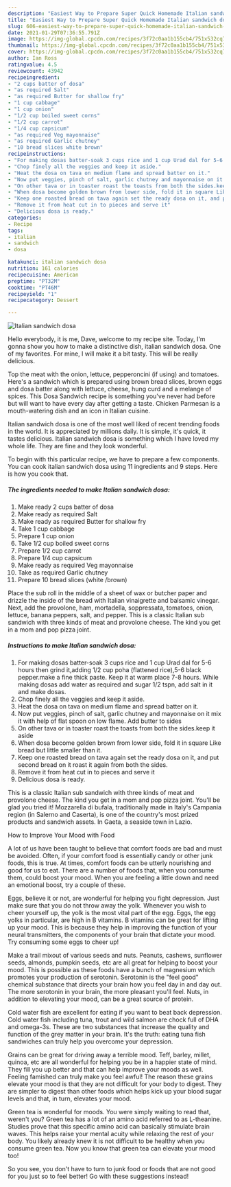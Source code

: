 ```yaml
---
description: "Easiest Way to Prepare Super Quick Homemade Italian sandwich dosa"
title: "Easiest Way to Prepare Super Quick Homemade Italian sandwich dosa"
slug: 606-easiest-way-to-prepare-super-quick-homemade-italian-sandwich-dosa
date: 2021-01-29T07:36:55.791Z
image: https://img-global.cpcdn.com/recipes/3f72c0aa1b155cb4/751x532cq70/italian-sandwich-dosa-recipe-main-photo.jpg
thumbnail: https://img-global.cpcdn.com/recipes/3f72c0aa1b155cb4/751x532cq70/italian-sandwich-dosa-recipe-main-photo.jpg
cover: https://img-global.cpcdn.com/recipes/3f72c0aa1b155cb4/751x532cq70/italian-sandwich-dosa-recipe-main-photo.jpg
author: Ian Ross
ratingvalue: 4.5
reviewcount: 43942
recipeingredient:
- "2 cups batter of dosa"
- "as required Salt"
- "as required Butter for shallow fry"
- "1 cup cabbage"
- "1 cup onion"
- "1/2 cup boiled sweet corns"
- "1/2 cup carrot"
- "1/4 cup capsicum"
- "as required Veg mayonnaise"
- "as required Garlic chutney"
- "10 bread slices white brown"
recipeinstructions:
- "For making dosas batter-soak 3 cups rice and 1 cup Urad dal for 5-6 hours then grind it,adding 1/2 cup poha (flattened rice),5-6 black pepper.make a fine thick paste. Keep it at warm place 7-8 hours. While making dosas add water as required and sugar 1/2 tspn, add salt in it and make dosas."
- "Chop finely all the veggies and keep it aside."
- "Heat the dosa on tava on medium flame and spread batter on it."
- "Now put veggies, pinch of salt, garlic chutney and mayonnaise on it mix it with help of flat spoon on low flame. Add butter to sides"
- "On other tava or in toaster roast the toasts from both the sides.keep it aside"
- "When dosa become golden brown from lower side, fold it in square Like bread but little smaller than it."
- "Keep one roasted bread on tava again set the ready dosa on it, and put second bread on it roast it again from both the sides."
- "Remove it from heat cut in to pieces and serve it"
- "Delicious dosa is ready."
categories:
- Recipe
tags:
- italian
- sandwich
- dosa

katakunci: italian sandwich dosa 
nutrition: 161 calories
recipecuisine: American
preptime: "PT32M"
cooktime: "PT46M"
recipeyield: "1"
recipecategory: Dessert

---
```



![Italian sandwich dosa](https://img-global.cpcdn.com/recipes/3f72c0aa1b155cb4/751x532cq70/italian-sandwich-dosa-recipe-main-photo.jpg)

Hello everybody, it is me, Dave, welcome to my recipe site. Today, I'm gonna show you how to make a distinctive dish, italian sandwich dosa. One of my favorites. For mine, I will make it a bit tasty. This will be really delicious.

Top the meat with the onion, lettuce, pepperoncini (if using) and tomatoes. Here&#39;s a sandwich which is prepared using brown bread slices, brown eggs and dosa batter along with lettuce, cheese, hung curd and a melange of spices. This Dosa Sandwich recipe is something you&#39;ve never had before but will want to have every day after getting a taste. Chicken Parmesan is a mouth-watering dish and an icon in Italian cuisine.

Italian sandwich dosa is one of the most well liked of recent trending foods in the world. It is appreciated by millions daily. It is simple, it's quick, it tastes delicious. Italian sandwich dosa is something which I have loved my whole life. They are fine and they look wonderful.


To begin with this particular recipe, we have to prepare a few components. You can cook italian sandwich dosa using 11 ingredients and 9 steps. Here is how you cook that.

<!--inarticleads1-->

##### The ingredients needed to make Italian sandwich dosa:

1. Make ready 2 cups batter of dosa
1. Make ready as required Salt
1. Make ready as required Butter for shallow fry
1. Take 1 cup cabbage
1. Prepare 1 cup onion
1. Take 1/2 cup boiled sweet corns
1. Prepare 1/2 cup carrot
1. Prepare 1/4 cup capsicum
1. Make ready as required Veg mayonnaise
1. Take as required Garlic chutney
1. Prepare 10 bread slices (white /brown)


Place the sub roll in the middle of a sheet of wax or butcher paper and drizzle the inside of the bread with Italian vinaigrette and balsamic vinegar. Next, add the provolone, ham, mortadella, soppressata, tomatoes, onion, lettuce, banana peppers, salt, and pepper. This is a classic Italian sub sandwich with three kinds of meat and provolone cheese. The kind you get in a mom and pop pizza joint. 

<!--inarticleads2-->

##### Instructions to make Italian sandwich dosa:

1. For making dosas batter-soak 3 cups rice and 1 cup Urad dal for 5-6 hours then grind it,adding 1/2 cup poha (flattened rice),5-6 black pepper.make a fine thick paste. Keep it at warm place 7-8 hours. While making dosas add water as required and sugar 1/2 tspn, add salt in it and make dosas.
1. Chop finely all the veggies and keep it aside.
1. Heat the dosa on tava on medium flame and spread batter on it.
1. Now put veggies, pinch of salt, garlic chutney and mayonnaise on it mix it with help of flat spoon on low flame. Add butter to sides
1. On other tava or in toaster roast the toasts from both the sides.keep it aside
1. When dosa become golden brown from lower side, fold it in square Like bread but little smaller than it.
1. Keep one roasted bread on tava again set the ready dosa on it, and put second bread on it roast it again from both the sides.
1. Remove it from heat cut in to pieces and serve it
1. Delicious dosa is ready.


This is a classic Italian sub sandwich with three kinds of meat and provolone cheese. The kind you get in a mom and pop pizza joint. You&#39;ll be glad you tried it! Mozzarella di bufala, traditionally made in Italy&#39;s Campania region (in Salerno and Caserta), is one of the country&#39;s most prized products and sandwich assets. In Gaeta, a seaside town in Lazio. 

How to Improve Your Mood with Food


A lot of us have been taught to believe that comfort foods are bad and must be avoided. Often, if your comfort food is essentially candy or other junk foods, this is true. At times, comfort foods can be utterly nourishing and good for us to eat. There are a number of foods that, when you consume them, could boost your mood. When you are feeling a little down and need an emotional boost, try a couple of these.

Eggs, believe it or not, are wonderful for helping you fight depression. Just make sure that you do not throw away the yolk. Whenever you wish to cheer yourself up, the yolk is the most vital part of the egg. Eggs, the egg yolks in particular, are high in B vitamins. B vitamins can be great for lifting up your mood. This is because they help in improving the function of your neural transmitters, the components of your brain that dictate your mood. Try consuming some eggs to cheer up!

Make a trail mixout of various seeds and nuts. Peanuts, cashews, sunflower seeds, almonds, pumpkin seeds, etc are all great for helping to boost your mood. This is possible as these foods have a bunch of magnesium which promotes your production of serotonin. Serotonin is the "feel good" chemical substance that directs your brain how you feel day in and day out. The more serotonin in your brain, the more pleasant you'll feel. Nuts, in addition to elevating your mood, can be a great source of protein.

Cold water fish are excellent for eating if you want to beat back depression. Cold water fish including tuna, trout and wild salmon are chock full of DHA and omega-3s. These are two substances that increase the quality and function of the grey matter in your brain. It's the truth: eating tuna fish sandwiches can truly help you overcome your depression. 

Grains can be great for driving away a terrible mood. Teff, barley, millet, quinoa, etc are all wonderful for helping you be in a happier state of mind. They fill you up better and that can help improve your moods as well. Feeling famished can truly make you feel awful! The reason these grains elevate your mood is that they are not difficult for your body to digest. They are simpler to digest than other foods which helps kick up your blood sugar levels and that, in turn, elevates your mood.

Green tea is wonderful for moods. You were simply waiting to read that, weren't you? Green tea has a lot of an amino acid referred to as L-theanine. Studies prove that this specific amino acid can basically stimulate brain waves. This helps raise your mental acuity while relaxing the rest of your body. You likely already knew it is not difficult to be healthy when you consume green tea. Now you know that green tea can elevate your mood too!

So you see, you don't have to turn to junk food or foods that are not good for you just so to feel better! Go  with  these suggestions  instead!

